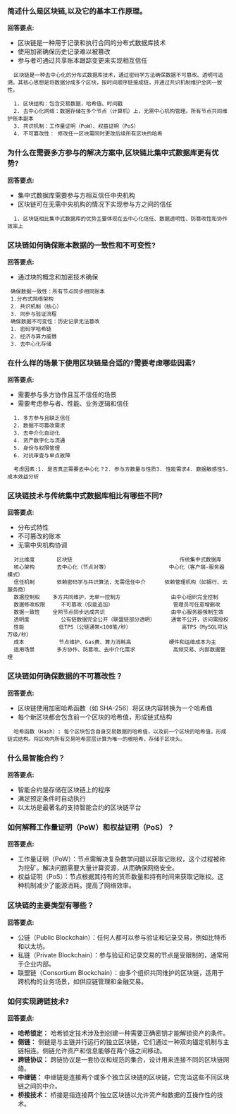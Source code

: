 
### 简述什么是区块链,以及它的基本工作原理。

**回答要点:**

- 区块链是一种用于记录和执行合同的分布式数据库技术
- 使用加密确保历史记录难以被篡改
- 参与者可通过共享账本跟踪变更来实现相互信任
```text
  区块链是一种去中心化的分布式数据库技术，通过密码学方法确保数据不可篡改、透明可追溯。其核心思想是将数据分成多个区块，按时间顺序链接成链，并通过共识机制维护全网一致性。

  1. 区块结构：包含交易数据，哈希值、时间戳
  2. 去中心化网络：数据存储在多个节点（计算机）上，无需中心机构管理。所有节点共同维护账本副本
  3. 共识机制：工作量证明（PoW）、权益证明（PoS）
  4. 不可篡改性： 修改任一区块需同时更改后续所有区块的哈希
```

### 为什么在需要多方参与的解决方案中,区块链比集中式数据库更有优势?

**回答要点:**

- 集中式数据库需要参与方相互信任中央机构
- 区块链可在无需中央机构的情况下实现参与方之间的信任
```text
  1. 区块链相比集中式数据库的优势主要体现在去中心化信任、数据透明性、防篡改性和协作效率上
```

### 区块链如何确保账本数据的一致性和不可变性?

**回答要点:**

- 通过块的概念和加密技术确保
 ```text
  确保数据一致性：所有节点同步相同账本
  1.分布式网络架构
  2. 共识机制（核心）
  3. 同步与验证流程
  确保数据不可变性：历史记录无法篡改
  1. 密码学哈希链
  2. 经济与算力威慑
  3. 去中心化存储
```

### 在什么样的场景下使用区块链是合适的?需要考虑哪些因素?

**回答要点:**

- 需要参与多方协作且互不信任的场景
- 需要考虑参与者、性能、业务逻辑和信任
```text
  1. 多方参与且缺乏信任
  2. 数据不可篡改需求
  3. 去中介化自动化
  4. 资产数字化与流通
  5. 身份与权限管理
  6. 对抗审查与单点故障

  考虑因素:1. 是否真正需要去中心化？2. 参与方数量与性质3. 性能需求4. 数据敏感性5. 成本效益分析
```

### 区块链技术与传统集中式数据库相比有哪些不同?

**回答要点:**

- 分布式特性
- 不可篡改的账本
- 无需中央机构协调
```text
  对比维度	     区块链	                              传统集中式数据库
  核心架构	     去中心化（节点对等）	                  中心化（客户端-服务器模式）
  信任机制	     依赖密码学与共识算法，无需信任中介	    依赖管理机构（如银行、云服务商）
  数据控制权	   多方共同维护，无单一控制方	            由中心组织完全控制
  数据修改权限	 不可篡改（仅能追加）	                  管理员可任意增删改
  数据一致性	   全网节点同步达成共识	                  由中心服务器强制生效
  透明度	       公有链数据完全公开（联盟链部分透明）	  通常不公开，访问需授权
  性能	       低TPS（公链通常<100笔/秒）	            高TPS（MySQL可达万级/秒）
  成本	       节点维护、Gas费、算力消耗高	          硬件和运维成本为主
  适用场景	     多方协作、防篡改、去中介化需求	        高频交易、内部数据管理
```

### 区块链如何确保数据的不可篡改性？

**回答要点:**

- 区块链使用加密哈希函数（如 SHA-256）将区块内容转换为一个哈希值
- 每个新区块都会包含前一个区块的哈希值，形成链式结构
```text
  哈希函数（Hash）: 每个区块包含自身交易数据的哈希值，以及前一个区块的哈希值，形成链式结构。将区块内所有交易哈希层层计算为唯一的根哈希，存储于区块头。
```

### 什么是智能合约？

**回答要点:**

- 智能合约是存储在区块链上的程序
- 满足预定条件时自动执行
- 以太坊是最著名的支持智能合约的区块链平台

### 如何解释工作量证明（PoW）和权益证明（PoS）？

**回答要点:**

- 工作量证明（PoW）：节点需解决复杂数学问题以获取记账权，这个过程被称为挖矿。解决问题需要大量计算资源，从而确保网络安全。
- 权益证明（PoS）：节点根据其持有的货币数量和持有时间来获取记账权。这种机制减少了能源消耗，提高了网络效率。

### 区块链的主要类型有哪些？

**回答要点:**

- 公链（Public Blockchain）：任何人都可以参与验证和记录交易，例如比特币和以太坊。
- 私链（Private Blockchain）：参与验证和记录交易的节点是受限制的，通常用于企业内部。
- 联盟链（Consortium Blockchain）：由多个组织共同维护的区块链，适用于跨机构的业务场景，如供应链管理和金融交易。

### 如何实现跨链技术?

**回答要点:**

- **哈希锁定：** 哈希锁定技术涉及到创建一种需要正确密钥才能解锁资产的条件。
- **侧链：** 侧链是与主链并行运行的独立区块链，它们通过一种双向锚定机制与主链相连。侧链允许资产和信息能够在两个链之间移动。
- **跨链协议：** 跨链协议是一套协议和规范的集合，设计用来连接不同的区块链网络。
- **中继链：** 中继链是连接两个或多个独立区块链的区块链，它充当这些不同区块链之间的中介。
- **桥接技术：** 桥接是指连接两个独立区块链以允许资产和数据的互操作性的技术。
